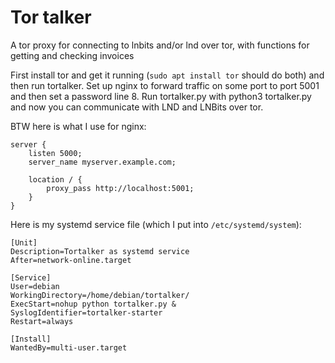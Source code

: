 # Tor talker
A tor proxy for connecting to lnbits and/or lnd over tor, with functions for getting and checking invoices

First install tor and get it running (`sudo apt install tor` should do both) and then run tortalker. Set up nginx to forward traffic on some port to port 5001 and then set a password line 8. Run tortalker.py with python3 tortalker.py and now you can communicate with LND and LNBits over tor.

BTW here is what I use for nginx:

```
server {
    listen 5000;
    server_name myserver.example.com;

    location / {
        proxy_pass http://localhost:5001;
    }
}
```

Here is my systemd service file (which I put into `/etc/systemd/system`):

```
[Unit]
Description=Tortalker as systemd service
After=network-online.target

[Service]
User=debian
WorkingDirectory=/home/debian/tortalker/
ExecStart=nohup python tortalker.py &
SyslogIdentifier=tortalker-starter
Restart=always

[Install]
WantedBy=multi-user.target
```

